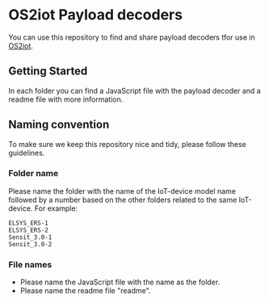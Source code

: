 # OS2iot Payload decoders

You can use this repository to find and share payload decoders tfor use in [OS2iot](https://os2.eu/produkt/os2iot).

## Getting Started

In each folder you can find a JavaScript file with the payload decoder and a readme file with more information.

## Naming convention
To make sure we keep this repository nice and tidy, please follow these guidelines.

### Folder name
Please name the folder with the name of the IoT-device model name followed by a number based on the other folders related to the same IoT-device. For example:
```
ELSYS_ERS-1
ELSYS_ERS-2
Sensit_3.0-1
Sensit_3.0-2
```
### File names
* Please name the JavaScript file with the name as the folder.
* Please name the readme file "readme".
